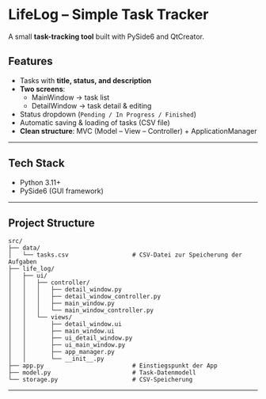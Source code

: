 # LifeLog – Simple Task Tracker

A small **task-tracking tool** built with PySide6 and QtCreator.

## Features
- Tasks with **title, status, and description**
- **Two screens**:
  - MainWindow → task list
  - DetailWindow → task detail & editing
- Status dropdown (`Pending / In Progress / Finished`)
- Automatic saving & loading of tasks (CSV file)
- **Clean structure**: MVC (Model – View – Controller) + ApplicationManager

---

## Tech Stack

- Python 3.11+
- PySide6 (GUI framework)

---

## Project Structure
```text
src/
├── data/
│   └── tasks.csv                  # CSV-Datei zur Speicherung der Aufgaben
├── life_log/
│   ├── ui/
│   │   ├── controller/
│   │   │   ├── detail_window.py
│   │   │   ├── detail_window_controller.py
│   │   │   ├── main_window.py
│   │   │   └── main_window_controller.py
│   │   └── views/
│   │       ├── detail_window.ui
│   │       ├── main_window.ui
│   │       ├── ui_detail_window.py
│   │       ├── ui_main_window.py
│   │       ├── app_manager.py
│   │       └── __init__.py
├── app.py                         # Einstiegspunkt der App
├── model.py                       # Task-Datenmodell
└── storage.py                     # CSV-Speicherung
```
---

